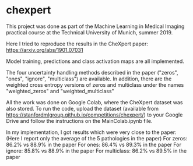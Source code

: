 # chexpert
This project was done as part of the Machine Learning in Medical Imaging practical course at the Technical University of Munich,
  summer 2019.
  
Here I tried to reproduce the results in the CheXpert paper: https://arxiv.org/abs/1901.07031

Model training, predictions and class activation maps are all implemented.

The four uncertainty handling methods described in the paper ("zeros", "ones", "ignore", "multiclass") are available. In addition, 
there are the weighted cross entropy versions of zeros and multiclass under the names "weighted_zeros" and "weighted_multiclass" 

All the work was done on Google Colab, where the CheXpert dataset was also stored. To run the code, upload the dataset (available from
https://stanfordmlgroup.github.io/competitions/chexpert/) to your Google Drive and follow the instructions on the MainColab.ipynb file.

In my implementation, I got results which were very close to the paper: (Here I report only the average of the 5 pathologies in the paper)
  For zeros: 86.2% vs 88.9% in the paper
  For ones: 86.4% vs 89.3% in the paper
  For ignore: 85.8% vs 88.9% in the paper
  For multiclass: 86.2% vs 89.5% in the paper

  
